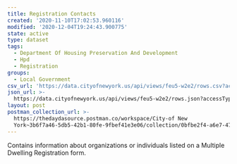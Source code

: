 ```yaml
---
title: Registration Contacts
created: '2020-11-10T17:02:53.960116'
modified: '2020-12-04T19:24:43.900775'
state: active
type: dataset
tags:
  - Department Of Housing Preservation And Development
  - Hpd
  - Registration
groups:
  - Local Government
csv_url: 'https://data.cityofnewyork.us/api/views/feu5-w2e2/rows.csv?accessType=DOWNLOAD'
json_url: >-
  https://data.cityofnewyork.us/api/views/feu5-w2e2/rows.json?accessType=DOWNLOAD
layout: post
postman_collection_url: >-
  https://thedaydasource.postman.co/workspace/City-of New
  York~3b6f7a46-5db5-42b1-80fe-9fbef41e3e06/collection/0bfbe2f4-a6e7-4733-841f-753be0852faf
---
```

Contains information about organizations or individuals listed on a Multiple Dwelling Registration form.
